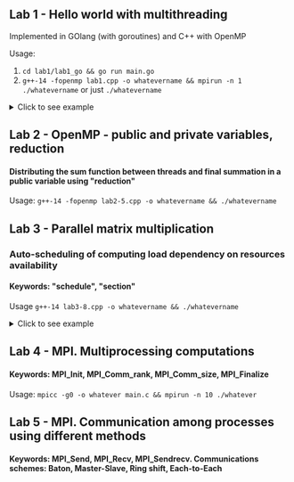 ## Lab 1 - Hello world with multithreading
Implemented in GOlang (with goroutines) and C++ with OpenMP

Usage:
1. `cd lab1/lab1_go && go run main.go`
2. `g++-14 -fopenmp lab1.cpp -o whatevername && mpirun -n 1 ./whatevername` or just `./whatevername`
<details>
  <summary>Click to see example</summary>
  <img src="lab1/lab1_go/helloworld_goroutines.png" alt="Demonstration of go hello-world" />
</details>

## Lab 2 - OpenMP - public and private variables, reduction
#### Distributing the sum function between threads and final summation in a public variable using "reduction"
Usage: `g++-14 -fopenmp lab2-5.cpp -o whatevername && ./whatevername`

## Lab 3 - Parallel matrix multiplication
### Auto-scheduling of computing load dependency on resources availability
#### Keywords: "schedule", "section"
Usage `g++-14 lab3-8.cpp -o whatevername && ./whatevername`
<details>
  <summary>Click to see example</summary>
  <img src="lab3/task8/result.png" alt="Demonstration of matrix multiplication" />
  <img src="lab3/task8/check.png" alt="Check" />
</details>

## Lab 4 - MPI. Multiprocessing computations
#### Keywords: MPI_Init, MPI_Comm_rank, MPI_Comm_size, MPI_Finalize
Usage: `mpicc -g0 -o whatever main.c && mpirun -n 10 ./whatever`

## Lab 5 - MPI. Communication among processes using different methods
#### Keywords: MPI_Send, MPI_Recv, MPI_Sendrecv. Communications schemes: Baton, Master-Slave, Ring shift, Each-to-Each